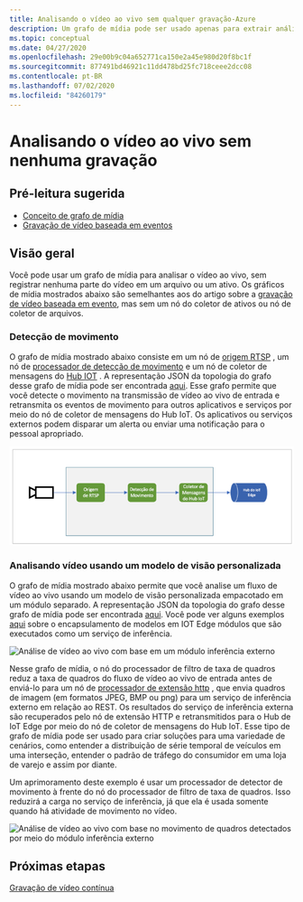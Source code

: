 ```yaml
---
title: Analisando o vídeo ao vivo sem qualquer gravação-Azure
description: Um grafo de mídia pode ser usado apenas para extrair análises de um fluxo de vídeo ao vivo, sem precisar gravá-la na borda ou na nuvem. Este artigo discute esse conceito.
ms.topic: conceptual
ms.date: 04/27/2020
ms.openlocfilehash: 29e00b9c04a652771ca150e2a45e980d20f8bc1f
ms.sourcegitcommit: 877491bd46921c11dd478bd25fc718ceee2dcc08
ms.contentlocale: pt-BR
ms.lasthandoff: 07/02/2020
ms.locfileid: "84260179"
---
```

# <a name="analyzing-live-video-without-any-recording"></a>Analisando o vídeo ao vivo sem nenhuma gravação

## <a name="suggested-pre-reading"></a>Pré-leitura sugerida 

* [Conceito de grafo de mídia](media-graph-concept.md)
* [Gravação de vídeo baseada em eventos](event-based-video-recording-concept.md)

## <a name="overview"></a>Visão geral  

Você pode usar um grafo de mídia para analisar o vídeo ao vivo, sem registrar nenhuma parte do vídeo em um arquivo ou um ativo. Os gráficos de mídia mostrados abaixo são semelhantes aos do artigo sobre a [gravação de vídeo baseada em evento](event-based-video-recording-concept.md), mas sem um nó do coletor de ativos ou nó de coletor de arquivos.

### <a name="motion-detection"></a>Detecção de movimento

O grafo de mídia mostrado abaixo consiste em um nó de [origem RTSP](media-graph-concept.md#rtsp-source) , um nó de [processador de detecção de movimento](media-graph-concept.md#motion-detection-processor) e um nó de coletor de mensagens do [Hub IOT](media-graph-concept.md#iot-hub-message-sink) . A representação JSON da topologia do grafo desse grafo de mídia pode ser encontrada [aqui](https://github.com/Azure/live-video-analytics/blob/master/MediaGraph/topologies/motion-detection/topology.json). Esse grafo permite que você detecte o movimento na transmissão de vídeo ao vivo de entrada e retransmita os eventos de movimento para outros aplicativos e serviços por meio do nó de coletor de mensagens do Hub IoT. Os aplicativos ou serviços externos podem disparar um alerta ou enviar uma notificação para o pessoal apropriado.

![Análise de Vídeo ao Vivo com base na detecção de movimento](./media/analyze-live-video/motion-detection.png)

### <a name="analyzing-video-using-a-custom-vision-model"></a>Analisando vídeo usando um modelo de visão personalizada 

O grafo de mídia mostrado abaixo permite que você analise um fluxo de vídeo ao vivo usando um modelo de visão personalizada empacotado em um módulo separado. A representação JSON da topologia do grafo desse grafo de mídia pode ser encontrada [aqui](https://github.com/Azure/live-video-analytics/blob/master/MediaGraph/topologies/httpExtension/topology.json). Você pode ver alguns exemplos [aqui](https://github.com/Azure/live-video-analytics/tree/master/utilities/video-analysis) sobre o encapsulamento de modelos em IOT Edge módulos que são executados como um serviço de inferência.

![Análise de vídeo ao vivo com base em um módulo inferência externo](./media/analyze-live-video/external-inferencing-module.png)

Nesse grafo de mídia, o nó do processador de filtro de taxa de quadros reduz a taxa de quadros do fluxo de vídeo ao vivo de entrada antes de enviá-lo para um nó de [processador de extensão http](media-graph-concept.md#http-extension-processor) , que envia quadros de imagem (em formatos JPEG, BMP ou png) para um serviço de inferência externo em relação ao REST. Os resultados do serviço de inferência externa são recuperados pelo nó de extensão HTTP e retransmitidos para o Hub de IoT Edge por meio do nó de coletor de mensagens do Hub IoT. Esse tipo de grafo de mídia pode ser usado para criar soluções para uma variedade de cenários, como entender a distribuição de série temporal de veículos em uma interseção, entender o padrão de tráfego do consumidor em uma loja de varejo e assim por diante.

Um aprimoramento deste exemplo é usar um processador de detector de movimento à frente do nó do processador de filtro de taxa de quadros. Isso reduzirá a carga no serviço de inferência, já que ela é usada somente quando há atividade de movimento no vídeo.

![Análise de vídeo ao vivo com base no movimento de quadros detectados por meio do módulo inferência externo](./media/analyze-live-video/motion-detected-frames.png)

## <a name="next-steps"></a>Próximas etapas

[Gravação de vídeo contínua](continuous-video-recording-concept.md)

